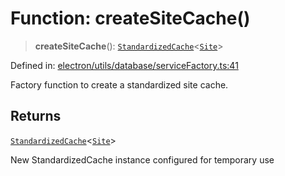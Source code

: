 # Function: createSiteCache()

> **createSiteCache**(): [`StandardizedCache`](../../../cache/StandardizedCache/classes/StandardizedCache.md)\<[`Site`](../../../../../shared/types/interfaces/Site.md)\>

Defined in: [electron/utils/database/serviceFactory.ts:41](https://github.com/Nick2bad4u/Uptime-Watcher/blob/dca5483e793478722cd3e6e125cafcec5fc771f0/electron/utils/database/serviceFactory.ts#L41)

Factory function to create a standardized site cache.

## Returns

[`StandardizedCache`](../../../cache/StandardizedCache/classes/StandardizedCache.md)\<[`Site`](../../../../../shared/types/interfaces/Site.md)\>

New StandardizedCache instance configured for temporary use
